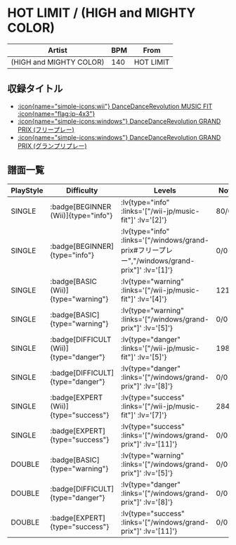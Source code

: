 # HOT LIMIT / (HIGH and MIGHTY COLOR)

|Artist|BPM|From|
|------|---|----|
|(HIGH and MIGHTY COLOR)|140|HOT LIMIT|

## 収録タイトル

- [ :icon{name="simple-icons:wii"} DanceDanceRevolution MUSIC FIT :icon{name="flag:jp-4x3"} ](/wii-jp/music-fit)
- [ :icon{name="simple-icons:windows"} DanceDanceRevolution GRAND PRIX (フリープレー)](/windows/grand-prix#フリープレー)
- [ :icon{name="simple-icons:windows"} DanceDanceRevolution GRAND PRIX (グランプリプレー)](/windows/grand-prix)

## 譜面一覧

|PlayStyle|Difficulty|Levels|Notes|Movie|
|---------|----------|------|-----|-----|
|SINGLE| :badge[BEGINNER (Wii)]{type="info"} | :lv{type="info" :links='["/wii-jp/music-fit"]' :lv='[2]'} |80/0||
|SINGLE| :badge[BEGINNER]{type="info"} | :lv{type="info" :links='["/windows/grand-prix#フリープレー","/windows/grand-prix"]' :lv='[1]'} |0/0||
|SINGLE| :badge[BASIC (Wii)]{type="warning"} | :lv{type="warning" :links='["/wii-jp/music-fit"]' :lv='[4]'} |121/18||
|SINGLE| :badge[BASIC]{type="warning"} | :lv{type="warning" :links='["/windows/grand-prix"]' :lv='[5]'} |0/0||
|SINGLE| :badge[DIFFICULT (Wii)]{type="danger"} | :lv{type="danger" :links='["/wii-jp/music-fit"]' :lv='[5]'} |198/23||
|SINGLE| :badge[DIFFICULT]{type="danger"} | :lv{type="danger" :links='["/windows/grand-prix"]' :lv='[8]'} |0/0||
|SINGLE| :badge[EXPERT (Wii)]{type="success"} | :lv{type="success" :links='["/wii-jp/music-fit"]' :lv='[7]'} |284/20||
|SINGLE| :badge[EXPERT]{type="success"} | :lv{type="success" :links='["/windows/grand-prix"]' :lv='[11]'} |0/0||
|DOUBLE| :badge[BASIC]{type="warning"} | :lv{type="warning" :links='["/windows/grand-prix"]' :lv='[5]'} |0/0||
|DOUBLE| :badge[DIFFICULT]{type="danger"} | :lv{type="danger" :links='["/windows/grand-prix"]' :lv='[8]'} |0/0||
|DOUBLE| :badge[EXPERT]{type="success"} | :lv{type="success" :links='["/windows/grand-prix"]' :lv='[11]'} |0/0||
